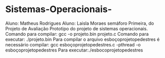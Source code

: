 # Sistemas-Operacionais-
Aluno: Matheus Rodrigues
Aluno: Laisla Moraes
semáforo
Primeira, do Projeto de Avaliação
Prototipo do projeto de sistemas operacionais.
Comando para compilar: gcc -o projeto.bin projeto.c
Comando para executar: ./projeto.bin
Para compilar o arquivo esboçoprojetopedestres é necessário compilar: gcc esboçoprojetopedestres.c -pthread -o esboçoprojetopedestres
Para executar:./esbocoprojetopedestres
